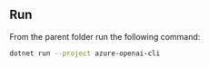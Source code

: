 ## Run

From the parent folder run the following command:

```bash
dotnet run --project azure-openai-cli
```
